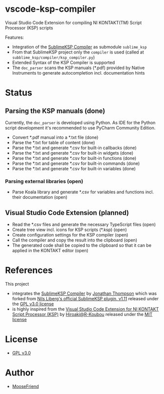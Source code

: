 # vscode-ksp-compiler
Visual Studio Code Extension for compiling NI KONTAKT(TM) Script Processor (KSP) scripts

Features:
* Integration of the [SublimeKSP Compiler](https://github.com/nojanath/SublimeKSP) as submodule `sublime_ksp`
* From that SublimeKSP project only the `compiler` is used (called at `subblime_ksp/compiler/ksp_compiler.py`)
* Extended Syntax of the KSP Compiler is supported
* The `doc_parser` scans the KSP manuals (*.pdf) provided by Native Instruments to generate
  autocompletion incl. documentation hints

# Status
## Parsing the KSP manuals (done)
Currently, the `doc_parser` is developed using Python.
As IDE for the Python script development it's recommended to use PyCharm Community Edition.
* Convert *.pdf manual into a *.txt file (done)
* Parse the *.txt for table of content (done)
* Parse the *.txt and generate *.csv for built-in callbacks (done)
* Parse the *.txt and generate *.csv for built-in widgets (done)
* Parse the *.txt and generate *.csv for built-in functions (done)
* Parse the *.txt and generate *.csv for built-in commands (done)
* Parse the *.txt and generate *.csv for built-in variables (done)
 
### Parsing external libraries (open)
* Parse Koala library and generate *.csv for variables and functions incl. their documentation (open)

## Visual Studio Code Extension (planned)
* Read the *.csv files and generate the necessary TypeScript files (open)
* Create tree view incl. icons for KSP scripts (*.ksp) (open)
* Create configuration settings for the KSP compiler (open)
* Call the compiler and copy the result into the clipboard (open)
* The generated code shall be copied to the clipboard so that it can be applied in the KONTAKT
  editor (open)

# References
This project
* integrates the [SublimeKSP Compiler](https://github.com/nojanath/SublimeKSP) by [Jonathan Thompson](https://github.com/nojanath)
  which was forked from [Nils Liberg's official SublimeKSP plugin, v1.11](http://nilsliberg.se/ksp/) released under the [GPL v3.0 license](https://github.com/nojanath/SublimeKSP/blob/master/LICENSE)
* is highly inspired from the [Visual Studio Code Extension for NI KONTAKT Script Processor (KSP)](https://github.com/r-koubou/vscode-ksp) by [Hiroaki@R-Koubou](https://github.com/r-koubou) released under the
  [MIT license](https://github.com/r-koubou/vscode-ksp/blob/main/LICENSE)

# License
* [GPL v3.0](LICENSE)

# Author
* [MooseFriend](https://github.com/moosefriend)